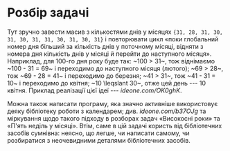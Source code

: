 ﻿# Розбір задачі

Тут зручно завести масив з кількостями днів у місяцях ``{31, 28, 31, 30, 31, 30, 31, 31, 30, 31, 30, 31}`` і повторювати цикл «поки глобальний номер дня більший за кількість днів у поточному місяці, відняти з номера дня кількість днів у місяці й перейти до наступного місяця». Наприклад, для 100-го дня року буде так:
~100 > 31~, тож віднімаємо ~100 - 31 = 69~ і переходимо до наступного місяця (лютого);
~69 > 28~, тож ~69 - 28 = 41~ і переходимо до березня;
~41 > 31~, тож ~41 - 31 = 10~ і переходимо до квітня;
~10 \leqslant 30~, отже цей день --- 10 квітня.
Приклад реалізації цієї ідеї --- *ideone.com/OK0ghK*.

Можна також написати програму, яка значно активніше використовує деяку бібліотеку роботи з календарем; див. *ideone.com/b37OJg* та міркування щодо такого підходу в розборах задач «Високосні роки» та «П'ять неділь у місяці». Втім, саме в цій задачі користь від бібліотечних засобів сумнівна: неясно, що легше, чи написати самому, чи розбиратися з неочевидними деталями бібліотечних засобів.